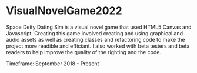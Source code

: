# VisualNovelGame2022

Space Deity Dating Sim is a visual novel game that used HTML5 Canvas and Javascript. Creating this game involved creating and using graphical and audio assets as well as creating classes and refactoring code to make the project more readible and efficiant. I also worked with beta testers and beta readers to help improve the quality of the righting and the code.

Timeframe: September 2018 - Present
